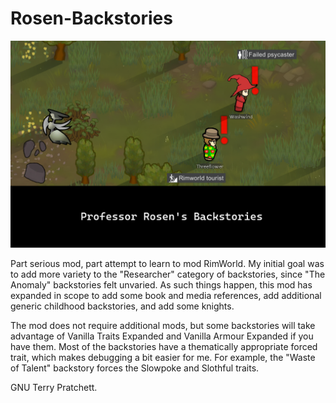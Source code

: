 # Rosen-Backstories
![Preview Image](About/Preview.png "Preview")

Part serious mod, part attempt to learn to mod RimWorld.  My initial goal was to add   more variety to the "Researcher" category of backstories, since "The Anomaly" backstories felt unvaried.  As such things happen, this mod has expanded in scope to add some book and media references, add additional generic childhood backstories, and add some knights.
    
The mod does not require additional mods, but some backstories will take advantage of Vanilla Traits Expanded and Vanilla Armour Expanded if you have them. Most of the backstories have a thematically appropriate forced trait, which makes debugging a bit easier for me.  For example, the "Waste of Talent" backstory forces the Slowpoke and Slothful traits.

GNU Terry Pratchett.
